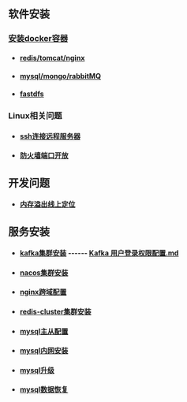 ## 软件安装

### [安装docker容器](./docker/docker.md)

- #### [redis/tomcat/nginx](./docker/redis.md)

- #### [mysql/mongo/rabbitMQ](./docker/mysql.md)

- #### [fastdfs](./docker/fastdfs.md)

### Linux相关问题

- #### [ssh连接远程服务器](./linux/ssh.md)

- #### [防火墙端口开放](./linux/firewall.md)



## 开发问题

- #### [内存溢出线上定位](./linux/jvm.md)



## 服务安装

- #### [kafka集群安装](服务安装/kafka/Kafka集群安装.md) ------ [Kafka 用户登录权限配置.md](服务安装/kafka/Kafka集群安装.md)
- #### [nacos集群安装](./服务安装/nacos集群搭建.md)
- #### [nginx跨域配置](./服务安装/nginx跨域配置.md)
- #### [redis-cluster集群安装](服务安装/redis-cluster集群搭建.md)
- #### [mysql主从配置](./服务安装/mysql/mysql主从.md)

- #### [mysql内网安装](./服务安装/mysql/mysql安装.md)

- #### [mysql升级](./服务安装/mysql/mysql/mysql升级.md)

- #### [mysql数据恢复](./服务安装/mysql/mysql数据恢复.md)
